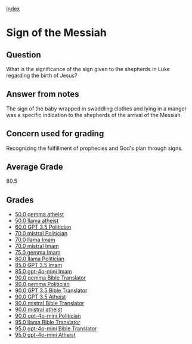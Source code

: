 
[Index](../../index.md)
# Sign of the Messiah
## Question
What is the significance of the sign given to the shepherds in Luke regarding the birth of Jesus?

## Answer from notes
The sign of the baby wrapped in swaddling clothes and lying in a manger was a specific indication to the shepherds of the arrival of the Messiah.

## Concern used for grading
Recognizing the fulfillment of prophecies and God's plan through signs.

## Average Grade
80.5

## Grades
 * [50.0 gemma atheist](../answers/gemma_atheist/Sign_of_the_Messiah.md)
 * [50.0 llama atheist](../answers/llama_atheist/Sign_of_the_Messiah.md)
 * [60.0 GPT 3.5 Politician](../answers/GPT_3.5_Politician/Sign_of_the_Messiah.md)
 * [70.0 mistral Politician](../answers/mistral_Politician/Sign_of_the_Messiah.md)
 * [70.0 llama Imam](../answers/llama_Imam/Sign_of_the_Messiah.md)
 * [70.0 mistral Imam](../answers/mistral_Imam/Sign_of_the_Messiah.md)
 * [75.0 gemma Imam](../answers/gemma_Imam/Sign_of_the_Messiah.md)
 * [80.0 llama Politician](../answers/llama_Politician/Sign_of_the_Messiah.md)
 * [85.0 GPT 3.5 Imam](../answers/GPT_3.5_Imam/Sign_of_the_Messiah.md)
 * [85.0 gpt-4o-mini Imam](../answers/gpt-4o-mini_Imam/Sign_of_the_Messiah.md)
 * [90.0 gemma Bible Translator](../answers/gemma_Bible_Translator/Sign_of_the_Messiah.md)
 * [90.0 gemma Politician](../answers/gemma_Politician/Sign_of_the_Messiah.md)
 * [90.0 GPT 3.5 Bible Translator](../answers/GPT_3.5_Bible_Translator/Sign_of_the_Messiah.md)
 * [90.0 GPT 3.5 Atheist](../answers/GPT_3.5_Atheist/Sign_of_the_Messiah.md)
 * [90.0 mistral Bible Translator](../answers/mistral_Bible_Translator/Sign_of_the_Messiah.md)
 * [90.0 mistral atheist](../answers/mistral_atheist/Sign_of_the_Messiah.md)
 * [90.0 gpt-4o-mini Politician](../answers/gpt-4o-mini_Politician/Sign_of_the_Messiah.md)
 * [95.0 llama Bible Translator](../answers/llama_Bible_Translator/Sign_of_the_Messiah.md)
 * [95.0 gpt-4o-mini Bible Translator](../answers/gpt-4o-mini_Bible_Translator/Sign_of_the_Messiah.md)
 * [95.0 gpt-4o-mini Atheist](../answers/gpt-4o-mini_Atheist/Sign_of_the_Messiah.md)
